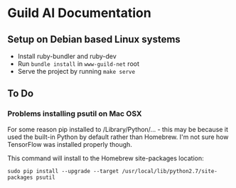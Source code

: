 # Guild AI Documentation

## Setup on Debian based Linux systems

- Install ruby-bundler and ruby-dev
- Run `bundle install` in `www-guild-net` root
- Serve the project by running `make serve`

## To Do

### Problems installing psutil on Mac OSX

For some reason pip installed to /Library/Python/... - this may be
because it used the built-in Python by default rather than
Homebrew. I'm not sure how TensorFlow was installed properly though.

This command will install to the Homebrew site-packages location:

```
sudo pip install --upgrade --target /usr/local/lib/python2.7/site-packages psutil
```
